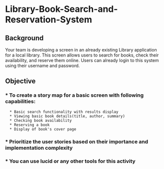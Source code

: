 # Library-Book-Search-and-Reservation-System

## Background
Your team is developing a screen in an already existing Library application for a local library. This screen allows users to search for books, check their availability, and reserve them online. 
Users can already login to this system using their username and password. 

## Objective
### * To create a story map for a basic screen with following capabilities:
      * Basic search functionality with results display
      * Viewing basic book details(title, author, summary)
      * Checking book availability
      * Reserving a book
      * Display of book's cover page
      
### * Prioritize the user stories based on their importance and implementation complexity
### * You can use lucid or any other tools for this activity

